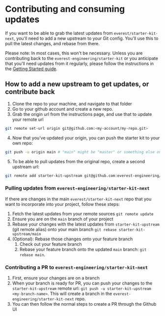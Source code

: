 # Contributing and consuming updates

If you want to be able to grab the latest updates from `everest/starter-kit-next`, you'll need to add a new upstream to your Git config. You'll use this to pull the latest changes, and rebase from there.

Please note: In most cases, this won't be necessary. Unless you are contributing back to the `everest-engineering/starter-kit` or you anticipate that you'll need updates from it regularly, please follow the instructions in the [Getting Started guide](/docs/getting-started.md).

## How to add a new upstream to get updates, or contribute back

1. Clone the repo to your machine, and navigate to that folder
2. Go to your github account and create a new repo.
3. Grab the origin url from the instructions page, and use that to update your remote url

```sh
git remote set-url origin git@github.com:<my-account/my-repo.git>            # replace this with your own
```

4. Now that you've updated your origin, you can push the starter kit to your own repo:

```sh
git push -u origin main # "main" might be "master" or something else on your github account
```

5. To be able to pull updates from the original repo, create a second upstream url:

```sh
git remote add starter-kit-upstream git@github.com:everest-engineering/starter-kit-next.git
```

### Pulling updates from `everest-engineering/starter-kit-next`

If there are changes in the main `everest/starter-kit-next` repo that you want to incorporate into your project, follow these steps:

1. Fetch the latest updates from your remote sources `git remote update`
2. Ensure you are on the `main` branch of your project
3. Rebase your changes with the latest updates from `starter-kit-upstream` (git remote alias) onto your main branch `git rebase starter-kit-upstream/main`
4. (Optional): Rebase those changes onto your feature branch
   1. Check out your feature branch
   2. Rebase your feature branch onto the updated `main` branch: `git rebase main`.

### Contributing a PR to `everest-engineering/starter-kit-next`

1. First, ensure your changes are on a branch
2. When your branch is ready for PR, you can push your changes to the `starter-kit-upstream` remote url: `git push -u starter-kit-upstream <my-branch-name>`. This will create a branch in the `everest-engineering/starter-kit-next` repo.
3. You can then follow the normal steps to create a PR through the Github UI

